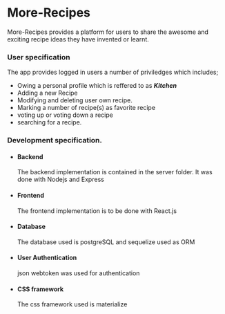 # More-Recipes
More-Recipes provides a platform for users to share the awesome and exciting  recipe ideas they have invented or learnt.


<h3> User specification </h3>
<p>The app provides logged in users a number of priviledges which includes; </p>
<ul>
  <li> Owing a personal profile which is reffered to as <em> <strong> Kitchen </strong> </em> </li>
    <li> Adding a new Recipe </li>
    <li> Modifying and deleting user own recipe.</li>
    <li> Marking a number of recipe(s) as favorite recipe </li>
    <li> voting up or voting down a recipe </li>
    <li> searching for a recipe. </li>
 </ul>

<h3>Development specification. </h3>
 <ul>
  <li> <h4>Backend  </h4> <p> The backend implementation is contained in the server folder. It was done with Nodejs and Express</p> </li>
  <li> <h4>Frontend  </h4> <p> The frontend implementation is to be done with React.js</p> </li>
  <li> <h4> Database </h4> <p> The database used is postgreSQL and sequelize used as ORM </p> </li>
  <li> <h4> User Authentication </h4> <p> json webtoken was used for authentication </p> </li>
  <li> <h4> CSS framework </h4> <p> The css framework used is materialize </p> </li>

</ul>
